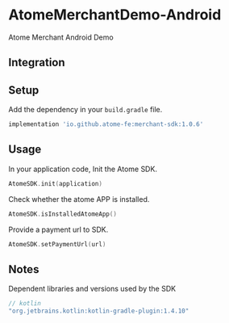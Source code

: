 # AtomeMerchantDemo-Android

Atome Merchant Android Demo 

## Integration

## Setup

Add the dependency in your `build.gradle` file. 

```groovy
implementation 'io.github.atome-fe:merchant-sdk:1.0.6'
```

## Usage

In your application code, Init the Atome SDK.

```kotlin
AtomeSDK.init(application)
```
Check whether the atome APP is installed.

```kotlin
AtomeSDK.isInstalledAtomeApp()
```
Provide a payment url to SDK.

```kotlin
AtomeSDK.setPaymentUrl(url)
```

## Notes

Dependent libraries and versions used by the SDK

```kotlin 
// kotlin
"org.jetbrains.kotlin:kotlin-gradle-plugin:1.4.10"
```
